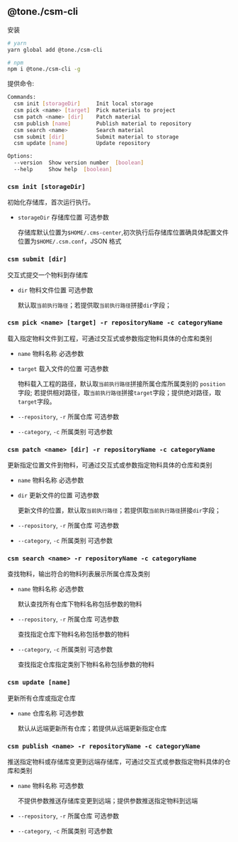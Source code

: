 ## @tone./csm-cli

安装

```bash
# yarn
yarn global add @tone./csm-cli

# npm
npm i @tone./csm-cli -g
```

提供命令:

```sh
Commands:
  csm init [storageDir]     Init local storage
  csm pick <name> [target]  Pick materials to project
  csm patch <name> [dir]    Patch material
  csm publish [name]        Publish material to repository
  csm search <name>         Search material
  csm submit [dir]          Submit material to storage
  csm update [name]         Update repository

Options:
  --version  Show version number  [boolean]
  --help     Show help  [boolean]
```

### `csm init [storageDir]`

初始化存储库，首次运行执行。

- `storageDir` 存储库位置 可选参数

  存储库默认位置为`$HOME/.cms-center`,初次执行后存储库位置确具体配置文件位置为`$HOME/.csm.conf`，JSON 格式

### `csm submit [dir]`

交互式提交一个物料到存储库

- `dir` 物料文件位置 可选参数

  默认取`当前执行路径`；若提供取`当前执行路径`拼接`dir`字段；

### `csm pick <name> [target] -r repositoryName -c categoryName`

载入指定物料文件到工程，可通过交互式或参数指定物料具体的仓库和类别

- `name` 物料名称 必选参数
- `target` 载入文件的位置 可选参数

  物料载入工程的路径，默认取`当前执行路径`拼接所属仓库所属类别的 `position`字段; 若提供相对路径，取`当前执行路径`拼接`target`字段；提供绝对路径，取`target`字段。

- `--repository`, `-r` 所属仓库 可选参数
- `--category`, `-c` 所属类别 可选参数

### `csm patch <name> [dir] -r repositoryName -c categoryName`

更新指定位置文件到物料，可通过交互式或参数指定物料具体的仓库和类别

- `name` 物料名称 必选参数
- `dir` 更新文件的位置 可选参数

  更新文件的位置，默认取`当前执行路径`；若提供取`当前执行路径`拼接`dir`字段；

- `--repository`, `-r` 所属仓库 可选参数
- `--category`, `-c` 所属类别 可选参数

### `csm search <name> -r repositoryName -c categoryName`

查找物料，输出符合的物料列表展示所属仓库及类别

- `name` 物料名称 必选参数

  默认查找所有仓库下物料名称包括参数的物料

- `--repository`, `-r` 所属仓库 可选参数

  查找指定仓库下物料名称包括参数的物料

- `--category`, `-c` 所属类别 可选参数

  查找指定仓库指定类别下物料名称包括参数的物料

### `csm update [name]`

更新所有仓库或指定仓库

- `name` 仓库名称 可选参数

  默认从远端更新所有仓库；若提供从远端更新指定仓库

### `csm publish <name> -r repositoryName -c categoryName`

推送指定物料或存储库变更到远端存储库，可通过交互式或参数指定物料具体的仓库和类别

- `name` 物料名称 可选参数

  不提供参数推送存储库变更到远端；提供参数推送指定物料到远端

- `--repository`, `-r` 所属仓库 可选参数
- `--category`, `-c` 所属类别 可选参数

